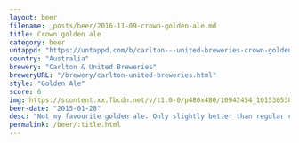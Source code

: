 ```yaml
---
layout: beer
filename: _posts/beer/2016-11-09-crown-golden-ale.md
title: Crown golden ale
category: beer
untappd: "https://untappd.com/b/carlton---united-breweries-crown-golden-ale/725969"
country: "Australia"
brewery: "Carlton & United Breweries"
breweryURL: "/brewery/carlton-united-breweries.html"
style: "Golden Ale"
score: 6
img: https://scontent.xx.fbcdn.net/v/t1.0-0/p480x480/10942454_10153053851308745_7500988424962232002_n.jpg?oh=0473e9141c47c22b33a0675cb90ae9bb&oe=5AADEA5E
beer-date: "2015-01-28"
desc: "Not my favourite golden ale. Only slightly better than regular crown"
permalink: /beer/:title.html
---
```

